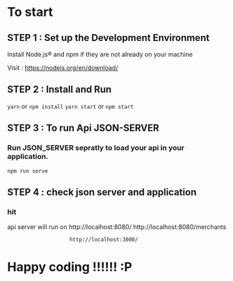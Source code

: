 # To start

##  STEP 1 : Set up the Development Environment

Install Node.js® and npm if they are not already on your machine

Visit : https://nodejs.org/en/download/


##  STEP 2 : Install and Run
`yarn` or `npm install`
`yarn start` or `npm start`

##  STEP 3 : To run Api JSON-SERVER
### Run JSON_SERVER sepratly to load your api in your application.
   `npm run serve`
   

##  STEP 4 : check json server and application
 ### hit 
 api server will run on http://localhost:8080/
                        http://localhost:8080/merchants
                        
                        http://localhost:3000/
 

# Happy coding  !!!!!! :P
